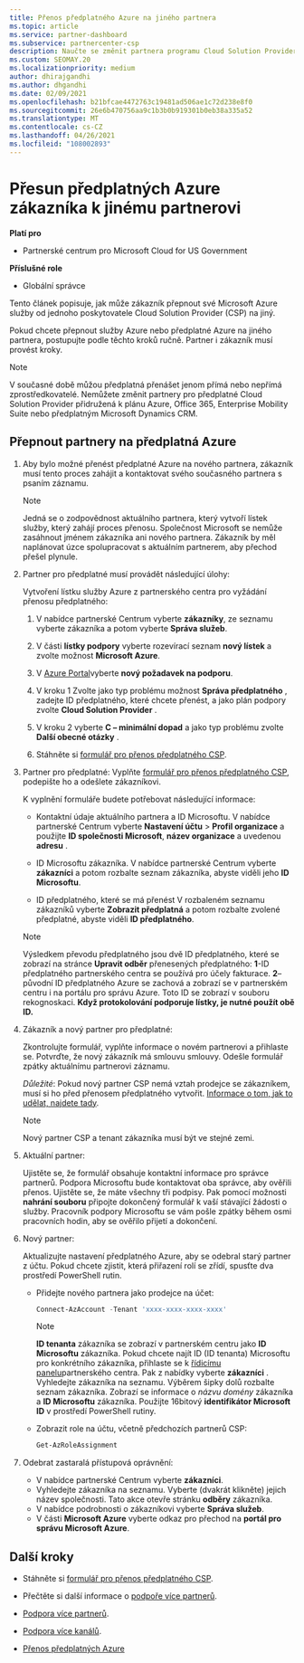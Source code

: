 ```yaml
---
title: Přenos předplatného Azure na jiného partnera
ms.topic: article
ms.service: partner-dashboard
ms.subservice: partnercenter-csp
description: Naučte se změnit partnera programu Cloud Solution Provider přidružený k předplatným Azure zákazníka.
ms.custom: SEOMAY.20
ms.localizationpriority: medium
author: dhirajgandhi
ms.author: dhgandhi
ms.date: 02/09/2021
ms.openlocfilehash: b21bfcae4472763c19481ad506ae1c72d238e8f0
ms.sourcegitcommit: 26e6b470756aa9c1b3b0b919301b0eb38a335a52
ms.translationtype: MT
ms.contentlocale: cs-CZ
ms.lasthandoff: 04/26/2021
ms.locfileid: "108002893"
---
```

# <a name="learn-how-to-transfer-a-customers-azure-subscriptions-to-another-partner"></a>Přesun předplatných Azure zákazníka k jinému partnerovi

**Platí pro**

- Partnerské centrum pro Microsoft Cloud for US Government

**Příslušné role**

- Globální správce

Tento článek popisuje, jak může zákazník přepnout své Microsoft Azure služby od jednoho poskytovatele Cloud Solution Provider (CSP) na jiný.

Pokud chcete přepnout služby Azure nebo předplatné Azure na jiného partnera, postupujte podle těchto kroků ručně. Partner i zákazník musí provést kroky.

>[!Note]  
>V současné době můžou předplatná přenášet jenom přímá nebo nepřímá zprostředkovatelé.
>Nemůžete změnit partnery pro předplatné Cloud Solution Provider přidružená k plánu Azure, Office 365, Enterprise Mobility Suite nebo předplatným Microsoft Dynamics CRM.

## <a name="switch-partners-for-azure-subscriptions"></a>Přepnout partnery na předplatná Azure

1. Aby bylo možné přenést předplatné Azure na nového partnera, zákazník musí tento proces zahájit a kontaktovat svého současného partnera s psaním záznamu.

   >[!Note]
   > Jedná se o zodpovědnost aktuálního partnera, který vytvoří lístek služby, který zahájí proces přenosu. Společnost Microsoft se nemůže zasáhnout jménem zákazníka ani nového partnera. Zákazník by měl naplánovat úzce spolupracovat s aktuálním partnerem, aby přechod přešel plynule.

2. Partner pro předplatné musí provádět následující úlohy:

   Vytvoření lístku služby Azure z partnerského centra pro vyžádání přenosu předplatného:

   1. V nabídce partnerské Centrum vyberte **zákazníky**, ze seznamu vyberte zákazníka a potom vyberte **Správa služeb**.

   2. V části **lístky podpory** vyberte rozevírací seznam **nový lístek** a zvolte možnost **Microsoft Azure**.
   
   3. V [Azure Portal](https://portal.azure.com)vyberte **nový požadavek na podporu**.
   
   4. V kroku 1 Zvolte jako typ problému možnost **Správa předplatného** , zadejte ID předplatného, které chcete přenést, a jako plán podpory zvolte **Cloud Solution Provider** .
   
   5. V kroku 2 vyberte **C – minimální dopad** a jako typ problému zvolte **Další obecné otázky** .
   
   6. Stáhněte si [formulář pro přenos předplatného CSP](https://query.prod.cms.rt.microsoft.com/cms/api/am/binary/RWwTWC).

3. Partner pro předplatné: Vyplňte [formulář pro přenos předplatného CSP](https://query.prod.cms.rt.microsoft.com/cms/api/am/binary/RWwTWC), podepište ho a odešlete zákazníkovi. 

   K vyplnění formuláře budete potřebovat následující informace:

   - Kontaktní údaje aktuálního partnera a ID Microsoftu. V nabídce partnerské Centrum vyberte **Nastavení účtu** &gt; **Profil organizace** a použijte **ID společnosti Microsoft**, **název organizace** a uvedenou **adresu** .

   - ID Microsoftu zákazníka. V nabídce partnerské Centrum vyberte **zákazníci** a potom rozbalte seznam zákazníka, abyste viděli jeho **ID Microsoftu**.

   - ID předplatného, které se má přenést V rozbaleném seznamu zákazníků vyberte **Zobrazit předplatná** a potom rozbalte zvolené předplatné, abyste viděli **ID předplatného**.

   >[!Note]
   >Výsledkem převodu předplatného jsou dvě ID předplatného, které se zobrazí na stránce **Upravit odběr** přenesených předplatného: **1**-ID předplatného partnerského centra se používá pro účely fakturace. **2**– původní ID předplatného Azure se zachová a zobrazí se v partnerském centru i na portálu pro správu Azure. Toto ID se zobrazí v souboru rekognoskaci.  **Když protokolování podporuje lístky, je nutné použít obě ID.**

4. Zákazník a nový partner pro předplatné:

   Zkontrolujte formulář, vyplňte informace o novém partnerovi a přihlaste se. Potvrďte, že nový zákazník má smlouvu smlouvy. Odešle formulář zpátky aktuálnímu partnerovi záznamu.

   *Důležité*: Pokud nový partner CSP nemá vztah prodejce se zákazníkem, musí si ho před přenosem předplatného vytvořit. [Informace o tom, jak to udělat, najdete tady](request-a-relationship-with-a-customer.md).

   >[!Note]
   >Nový partner CSP a tenant zákazníka musí být ve stejné zemi. 

5. Aktuální partner:

   Ujistěte se, že formulář obsahuje kontaktní informace pro správce partnerů. Podpora Microsoftu bude kontaktovat oba správce, aby ověřili přenos. Ujistěte se, že máte všechny tři podpisy. Pak pomocí možnosti **nahrání souboru** připojte dokončený formulář k vaší stávající žádosti o služby. Pracovník podpory Microsoftu se vám pošle zpátky během osmi pracovních hodin, aby se ověřilo přijetí a dokončení.

6. Nový partner:

   Aktualizujte nastavení předplatného Azure, aby se odebral starý partner z účtu. Pokud chcete zjistit, která přiřazení rolí se zřídí, spusťte dva prostředí PowerShell rutin.

   - Přidejte nového partnera jako prodejce na účet:

     ```powershell
     Connect-AzAccount -Tenant 'xxxx-xxxx-xxxx-xxxx'
     ```

     >[!NOTE]
     > **ID tenanta** zákazníka se zobrazí v partnerském centru jako **ID Microsoftu** zákazníka. Pokud chcete najít ID (ID tenanta) Microsoftu pro konkrétního zákazníka, přihlaste se k [řídicímu panelu](https://partner.microsoft.com/dashboard)partnerského centra. Pak z nabídky vyberte **zákazníci** . Vyhledejte zákazníka na seznamu. Výběrem šipky dolů rozbalte seznam zákazníka. Zobrazí se informace o *názvu domény* zákazníka a **ID Microsoftu** zákazníka. Použijte 16bitový **identifikátor Microsoft ID** v prostředí PowerShell rutiny.

   - Zobrazit role na účtu, včetně předchozích partnerů CSP:

     ```powershell
     Get-AzRoleAssignment
     ```

7. Odebrat zastaralá přístupová oprávnění:

   - V nabídce partnerské Centrum vyberte **zákazníci**.
   - Vyhledejte zákazníka na seznamu. Vyberte (dvakrát klikněte) jejich název společnosti. Tato akce otevře stránku **odběry** zákazníka.
   - V nabídce podrobnosti o zákazníkovi vyberte **Správa služeb**.
   - V části **Microsoft Azure** vyberte odkaz pro přechod na **portál pro správu Microsoft Azure**.

## <a name="next-steps"></a>Další kroky

- Stáhněte si [formulář pro přenos předplatného CSP](https://query.prod.cms.rt.microsoft.com/cms/api/am/binary/RE4ATIA).

- Přečtěte si další informace o [podpoře více partnerů](multipartner.md).

- [Podpora více partnerů](multipartner.md).
- [Podpora více kanálů](multichannel.md).
- [Přenos předplatných Azure](/azure/cost-management-billing/manage/transfer-subscriptions-subscribers-csp)
